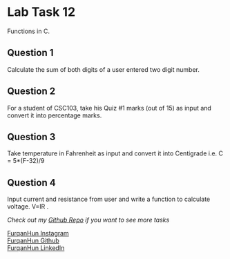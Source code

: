 # Lab Task 12

Functions in C.

## Question 1

Calculate the sum of both digits of a user entered two digit number.

## Question 2

For a student of CSC103, take his Quiz #1 marks (out of 15) as input and convert it into percentage marks.

## Question 3

Take temperature in Fahrenheit as input and convert it into Centigrade i.e. C =
5*(F-32)/9

## Question 4

Input current and resistance from user and write a function to calculate voltage. V=IR .

*Check out my [Github Repo](https://github.com/FurqaHun/PF-LTS "Repo contains all the other tasks too ;)") if you want to see more tasks* <br>

[FurqanHun Instagram](https://www.instagram.com/furqan_hi_hun "Follow me on insta ;)") <br>
[FurqanHun Github](https://github.com/FurqanHun "Follow my Github profile") <br>
[FurqanHun LinkedIn](https://www.linkedin.com/in/FurqanHun "Connect with me on LinkedIn")